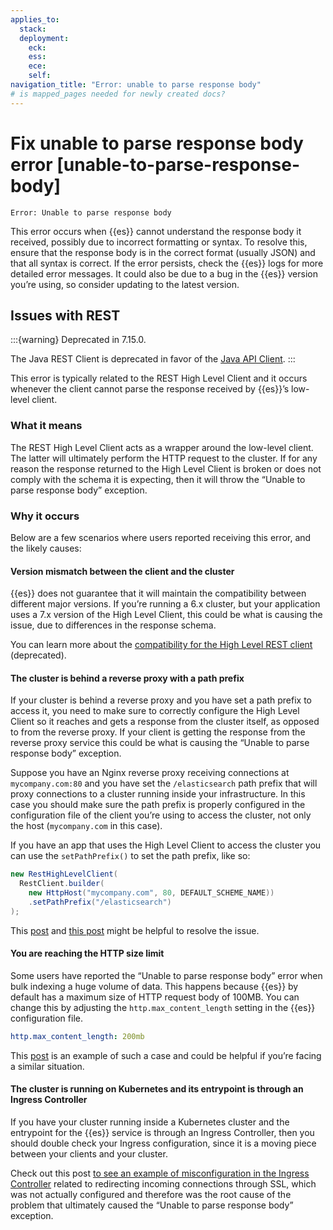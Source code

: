 ```yaml
---
applies_to:
  stack: 
  deployment:
    eck: 
    ess: 
    ece: 
    self: 
navigation_title: "Error: unable to parse response body"
# is mapped_pages needed for newly created docs?
---
```


# Fix unable to parse response body error [unable-to-parse-response-body]

```console
Error: Unable to parse response body
```

This error occurs when {{es}} cannot understand the response body it received, possibly due to incorrect formatting or syntax. To resolve this, ensure that the response body is in the correct format (usually JSON) and that all syntax is correct. If the error persists, check the {{es}} logs for more detailed error messages. It could also be due to a bug in the {{es}} version you’re using, so consider updating to the latest version.

## Issues with REST

:::{warning}
Deprecated in 7.15.0.

The Java REST Client is deprecated in favor of the [Java API Client](https://www.elastic.co/guide/en/elasticsearch/client/java-api-client/current/index.html).
:::


This error is typically related to the REST High Level Client and it occurs whenever the client cannot parse the response received by {{es}}’s low-level client.

### What it means

The REST High Level Client acts as a wrapper around the low-level client. The latter will ultimately perform the HTTP request to the cluster. If for any reason the response returned to the High Level Client is broken or does not comply with the schema it is expecting, then it will throw the “Unable to parse response body” exception.

### Why it occurs

Below are a few scenarios where users reported receiving this error, and the likely causes:

#### Version mismatch between the client and the cluster

{{es}} does not guarantee that it will maintain the compatibility between different major versions. If you’re running a 6.x cluster, but your application uses a 7.x version of the High Level Client, this could be what is causing the issue, due to differences in the response schema.

You can learn more about the [compatibility for the High Level REST client](https://www.elastic.co/guide/en/elasticsearch/client/java-rest/current/java-rest-high-compatibility.html) (deprecated). 

#### The cluster is behind a reverse proxy with a path prefix

If your cluster is behind a reverse proxy and you have set a path prefix to access it, you need to make sure to correctly configure the High Level Client so it reaches and gets a response from the cluster itself, as opposed to from the reverse proxy. If your client is getting the response from the reverse proxy service this could be what is causing the “Unable to parse response body” exception.

Suppose you have an Nginx reverse proxy receiving connections at `mycompany.com:80` and you have set the `/elasticsearch` path prefix that will proxy connections to a cluster running inside your infrastructure. In this case you should make sure the path prefix is properly configured in the configuration file of the client you’re using to access the cluster, not only the host (`mycompany.com` in this case).

If you have an app that uses the High Level Client to access the cluster you can use the `setPathPrefix()` to set the path prefix, like so:

```java
new RestHighLevelClient(
  RestClient.builder(
    new HttpHost("mycompany.com", 80, DEFAULT_SCHEME_NAME))
    .setPathPrefix("/elasticsearch")
);
```

This [post](https://discuss.elastic.co/t/resthighlevelclient-accessing-an-elastic-http-endpoint-behind-reverse-proxy/117306) and [this post](https://discuss.elastic.co/t/issue-with-highlevelrestclient-with-the-host-xyz-com-8080-elasticsearch/186384) might be helpful to resolve the issue.

#### You are reaching the HTTP size limit

Some users have reported the “Unable to parse response body” error when bulk indexing a huge volume of data. This happens because {{es}} by default has a maximum size of HTTP request body of 100MB. You can change this by adjusting the `http.max_content_length` setting in the {{es}} configuration file.

```yaml
http.max_content_length: 200mb
```

This [post](https://discuss.elastic.co/t/bulk-indexing-with-java-high-level-rest-client-gives-error-unable-to-parse-response-body/161696) is an example of such a case and could be helpful if you’re facing a similar situation.

#### The cluster is running on Kubernetes and its entrypoint is through an Ingress Controller

If you have your cluster running inside a Kubernetes cluster and the entrypoint for the {{es}} service is through an Ingress Controller, then you should double check your Ingress configuration, since it is a moving piece between your clients and your cluster.

Check out this post [to see an example of misconfiguration in the Ingress Controller](https://discuss.elastic.co/t/resthighlevelclient-unable-to-parse-response-body/240809) related to redirecting incoming connections through SSL, which was not actually configured and therefore was the root cause of the problem that ultimately caused the “Unable to parse response body” exception.

